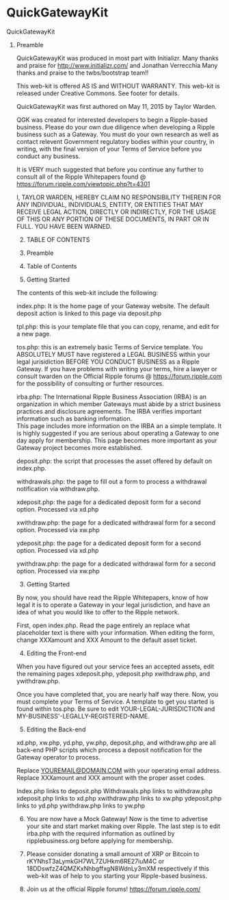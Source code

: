 # QuickGatewayKit

QuickGatewayKit

  1.  Preamble

        QuickGatewayKit was produced in most part with Initializr.
        Many thanks and praise for http://www.initializr.com/ and Jonathan Verrecchia
        Many thanks and praise to the twbs/bootstrap team!!
        
        This web-kit is offered AS IS and WITHOUT WARRANTY.
        This web-kit is released under Creative Commons.  See footer for details.
        
        QuickGatewayKit was first authored on May 11, 2015 by Taylor Warden.
        
        QGK was created for interested developers to begin a Ripple-based business.  Please do your own due diligence
        when developing a Ripple business such as a Gateway.  You must do your own research as well as contact
        relevent Government regulatory bodies within your country, in writing, with the final version of your Terms of
        Service before you conduct any business.
        
        It is VERY much suggested that before you continue any further to consult all of the Ripple Whitepapers found
        @ https://forum.ripple.com/viewtopic.php?t=4301
        
        I, TAYLOR WARDEN, HEREBY CLAIM NO RESPONSIBILITY THEREIN FOR ANY INDIVIDUAL, INDIVIDUALS, ENTITY, OR ENTITIES THAT MAY
        RECEIVE LEGAL ACTION, DIRECTLY OR INDIRECTLY, FOR THE USAGE OF THIS OR ANY PORTION OF THESE DOCUMENTS, IN PART
        OR IN FULL.  YOU HAVE BEEN WARNED.
        
        2. TABLE OF CONTENTS
        
        1.  Preamble
        2.  Table of Contents
        3.  Getting Started
        
        The contents of this web-kit include the following:
        
        index.php:  It is the home page of your Gateway website.  The default deposit action is linked to this page
        via deposit.php
        
        tpl.php:  this is your template file that you can copy, rename, and edit for a new page.
        
        tos.php:  this is an extremely basic Terms of Service template.  You ABSOLUTELY MUST have registered a LEGAL BUSINESS
        within your legal jurisidiction BEFORE YOU CONDUCT BUSINESS as a Ripple Gateway.  If you have problems with writing
        your terms, hire a lawyer or consult twarden on the Official Ripple forums @ https://forum.ripple.com for the possibility of
	consulting or further resources.
        
        irba.php:  The International Ripple Business Association (IRBA) is an organization in which member Gateways must abide
        by a strict business practices and disclosure agreements.  The IRBA verifies important information such as banking information.  
	This page includes more information on the IRBA an a simple template.  It is highly suggested if you are serious about operating
	a Gateway to one day apply for membership.  This page becomes more important as your Gateway project becomes more established.
        
        deposit.php:  the script that processes the asset offered by default on index.php.
        
        withdrawals.php:  the page to fill out a form to process a withdrawal notification via withdraw.php.
        
        xdeposit.php:  the page for a dedicated deposit form for a second option.  Processed via xd.php
        
        xwithdraw.php:  the page for a dedicated withdrawal form for a second option.  Processed via xw.php
        
        ydeposit.php:  the page for a dedicated deposit form for a second option.  Processed via xd.php
        
        ywithdraw.php:  the page for a dedicated withdrawal form for a second option.  Processed via xw.php
        
        3.  Getting Started
        
        By now, you should have read the Ripple Whitepapers, know of how legal it is to operate a Gateway in your legal jurisdiction,
	 and have an idea of what you would like to offer to the Ripple network.
        
        First, open index.php.  Read the page entirely an replace what placeholder text is there with your information.
        When editing the form, change XXXamount and XXX Amount to the default asset ticket.
        
        4.  Editing the Front-end
        
        When you have figured out your service fees an accepted assets, edit the remaining pages xdeposit.php, ydeposit.php
        xwithdraw.php, and ywithdraw.php.
        
        Once you have completed that, you are nearly half way there.  Now, you must complete your Terms of Service.
        A template to get you started is found within tos.php.  Be sure to edit YOUR-LEGAL-JURISDICTION and
        MY-BUSINESS'-LEGALLY-REGISTERED-NAME.
        
        5.  Editing the Back-end
        
        xd.php, xw.php, yd.php, yw.php, deposit.php, and withdraw.php are all back-end PHP scripts which process a
        deposit notification for the Gateway operator to process.
        
        Replace YOUREMAIL@DOMAIN.COM with your operating email address.  Replace XXXamount and XXX amount with the
        proper asset codes.
        
        Index.php links to deposit.php
        Withdrawals.php links to withdraw.php
        xdeposit.php links to xd.php
        xwithdraw.php links to xw.php
        ydeposit.php links to yd.php
        ywithdraw.php links to yw.php
        
        6.  You are now have a Mock Gateway!  Now is the time to advertise your site and start market making over Ripple.
        The last step is to edit irba.php with the required information as outlined by ripplebusiness.org before applying for
        membership.
        
        7.  Please consider donating a small amount of XRP or Bitcoin to rKYNhsT3aLymkGH7WL7ZUHkm6RE27iuM4C or
        18DDswfzZ4QMZKxNhbgffxgN8WdnLy3mXM respectively if this web-kit was of help to you starting your Ripple-based
        business.
       
       8.  Join us at the official Ripple forums!  https://forum.ripple.com/
